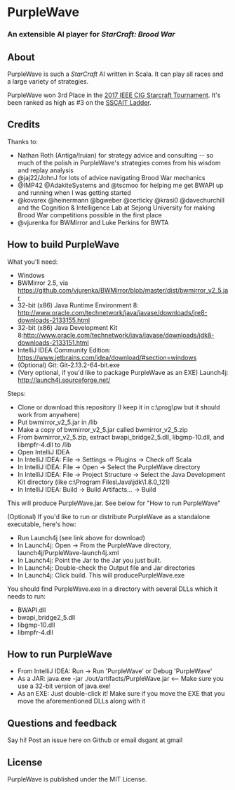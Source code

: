 # PurpleWave
### An extensible AI player for *StarCraft: Brood War*

## About
PurpleWave is such a *StarCraft* AI written in Scala. It can play all races and a large variety of strategies.

PurpleWave won 3rd Place in the [2017 IEEE CIG Starcraft Tournament](https://cilab.sejong.ac.kr/sc_competition/?p=1090). It's been ranked as high as #3 on the [SSCAIT Ladder](https://sscaitournament.com/index.php?action=scores). 

## Credits
Thanks to:
* Nathan Roth (Antiga/Iruian) for strategy advice and consulting -- so much of the polish in PurpleWave's strategies comes from his wisdom and replay analysis
* @jaj22/JohnJ for lots of advice navigating Brood War mechanics
* @IMP42 @AdakiteSystems and @tscmoo for helping me get BWAPI up and running when I was getting started
* @kovarex @heinermann @bgweber @certicky @krasi0 @davechurchill and the Cognition & Intelligence Lab at Sejong University for making Brood War competitions possible in the first place
* @vjurenka for BWMirror and Luke Perkins for BWTA

## How to build PurpleWave
What you'll need:
* Windows
* BWMirror 2.5, via https://github.com/vjurenka/BWMirror/blob/master/dist/bwmirror_v2_5.jar 
* 32-bit (x86) Java Runtime Environment 8: http://www.oracle.com/technetwork/java/javase/downloads/jre8-downloads-2133155.html
* 32-bit (x86) Java Development Kit 8:http://www.oracle.com/technetwork/java/javase/downloads/jdk8-downloads-2133151.html
* IntelliJ IDEA Community Edition: https://www.jetbrains.com/idea/download/#section=windows
* (Optional) Git: Git-2.13.2-64-bit.exe
* (Very optional, if you'd like to package PurpleWave as an EXE) Launch4j: http://launch4j.sourceforge.net/

Steps: 
* Clone or download this repository (I keep it in c:\prog\pw but it should work from anywhere)
* Put bwmirror_v2_5.jar in /lib
* Make a copy of bwmirror_v2_5.jar called bwmirror_v2_5.zip
* From bwmirror_v2_5.zip, extract bwapi_bridge2_5.dll, libgmp-10.dll, and libmpfr-4.dll to /lib
* Open IntelliJ IDEA
* In IntelliJ IDEA: File -> Settings -> Plugins -> Check off Scala
* In IntelliJ IDEA: File -> Open -> Select the PurpleWave directory
* In IntelliJ IDEA: File -> Project Structure -> Select the Java Development Kit directory (like c:\Program Files\Java\jdk\1.8.0_121)
* In IntelliJ IDEA: Build -> Build Artifacts... -> Build

This will produce PurpleWave.jar. See below for "How to run PurpleWave"

(Optional) If you'd like to run or distribute PurpleWave as a standalone executable, here's how:
* Run Launch4j (see link above for download)
* In Launch4j: Open -> From the PurpleWave directory, launch4j/PurpleWave-launch4j.xml
* In Launch4j: Point the Jar to the Jar you just built.
* In Launch4j: Double-check the Output file and Jar directories
* In Launch4j: Click build. This will producePurpleWave.exe

You should find PurpleWave.exe in a directory with several DLLs which it needs to run:
* BWAPI.dll
* bwapi_bridge2_5.dll
* libgmp-10.dll
* libmpfr-4.dll

## How to run PurpleWave
* From IntelliJ IDEA: Run -> Run 'PurpleWave' or Debug 'PurpleWave'
* As a JAR: java.exe -jar ./out/artifacts/PurpleWave.jar <-- Make sure you use a 32-bit version of java.exe! 
* As an EXE: Just double-click it! Make sure if you move the EXE that you move the aforementioned DLLs along with it

## Questions and feedback
Say hi! Post an issue here on Github or email dsgant at gmail

## License
PurpleWave is published under the MIT License.